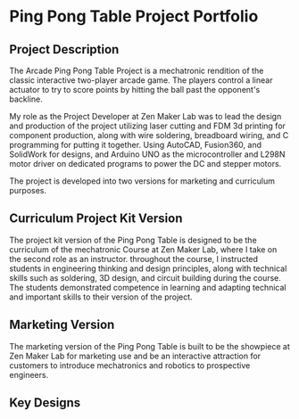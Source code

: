 # Ping Pong Table Project Portfolio

## Project Description
The Arcade Ping Pong Table Project is a mechatronic rendition of the classic interactive two-player arcade game. The players control a linear actuator to try to score points by hitting the ball past the opponent's backline. 

My role as the Project Developer at Zen Maker Lab was to lead the design and production of the project utilizing laser cutting and FDM 3d printing for component production, along with wire soldering, breadboard wiring, and C programming for putting it together. Using AutoCAD, Fusion360, and SolidWork for designs, and Arduino UNO as the microcontroller and L298N motor driver on dedicated programs to power the DC and stepper motors. 

The project is developed into two versions for marketing and curriculum purposes.

## Curriculum Project Kit Version
The project kit version of the Ping Pong Table is designed to be the curriculum of the mechatronic Course at Zen Maker Lab, where I take on the second role as an instructor. throughout the course, I instructed students in engineering thinking and design principles, along with technical skills such as soldering, 3D design, and circuit building during the course. The students demonstrated competence in learning and adapting technical and important skills to their version of the project.

## Marketing Version
The marketing version of the Ping Pong Table is built to be the showpiece at Zen Maker Lab for marketing use and be an interactive attraction for customers to introduce mechatronics and robotics to prospective engineers. 

## Key Designs








